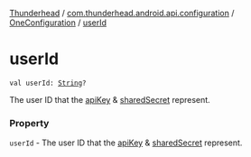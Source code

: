 [Thunderhead](../../index.md) / [com.thunderhead.android.api.configuration](../index.md) / [OneConfiguration](index.md) / [userId](./user-id.md)

# userId

`val userId: `[`String`](https://kotlinlang.org/api/latest/jvm/stdlib/kotlin/-string/index.html)`?`

The user ID that the [apiKey](api-key.md) &amp; [sharedSecret](shared-secret.md) represent.

### Property

`userId` - The user ID that the [apiKey](api-key.md) &amp; [sharedSecret](shared-secret.md) represent.